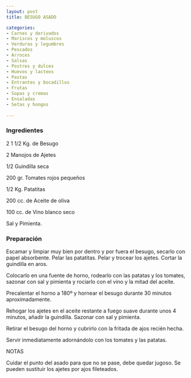 ```yaml
---
layout: post
title: BESUGO ASADO

categories:
- Carnes y derivados
- Mariscos y moluscos
- Verduras y legumbres
- Pescados
- Arroces
- Salsas
- Postres y dulces
- Huevos y lacteos
- Pastas
- Entrantes y bocadillos
- Frutas
- Sopas y cremas
- Ensaladas
- Setas y hongos
 
---
```

<h3>Ingredientes</h3>
2 1 1/2 Kg. de Besugo

2 Manojos de Ajetes

1/2 Guindilla seca

200 gr. Tomates rojos pequeños

1/2 Kg. Patatitas

200 cc. de Aceite de oliva

100 cc. de Vino blanco seco

Sal y Pimienta.

<h3>Preparación</h3>
Escamar y limpiar muy bien por dentro y por fuera el besugo, secarlo con papel absorbente. Pelar las patatitas. Pelar y trocear los ajetes. Cortar la guindilla en aros.

Colocarlo en una fuente de horno, rodearlo con las patatas y los tomates, sazonar con sal y pimienta y rociarlo con el vino y la mitad del aceite.

Precalentar el horno a 180&ordm; y hornear el besugo durante 30 minutos aproximadamente.

Rehogar los ajetes en el aceite restante a fuego suave durante unos 4 minutos, añadir la guindilla. Sazonar con sal y pimienta.

Retirar el besugo del horno y cubrirlo con la fritada de ajos recién hecha.

Servir inmediatamente adornándolo con los tomates y las patatas.

NOTAS

Cuidar el punto del asado para que no se pase, debe quedar jugoso. Se pueden sustituir los ajetes por ajos fileteados.

